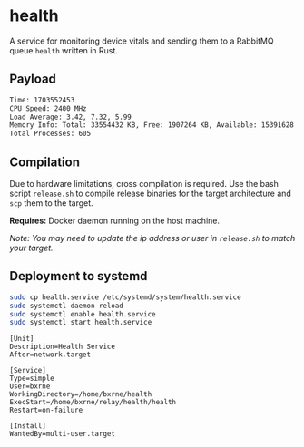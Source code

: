 # health

A service for monitoring device vitals and sending them to a RabbitMQ queue `health` written in Rust.

## Payload

```txt
Time: 1703552453
CPU Speed: 2400 MHz
Load Average: 3.42, 7.32, 5.99
Memory Info: Total: 33554432 KB, Free: 1907264 KB, Available: 15391628 KB, Buffers: 0 KB, Cached: 0 KB
Total Processes: 605
```

## Compilation

Due to hardware limitations, cross compilation is required.
Use the bash script `release.sh` to compile release binaries for the target architecture and `scp` them to the target.

**Requires:**
Docker daemon running on the host machine.

*Note: You may need to update the ip address or user in `release.sh` to match your target.*

## Deployment to systemd

```bash
sudo cp health.service /etc/systemd/system/health.service
sudo systemctl daemon-reload
sudo systemctl enable health.service
sudo systemctl start health.service
```

```service
[Unit]
Description=Health Service
After=network.target

[Service]
Type=simple
User=bxrne
WorkingDirectory=/home/bxrne/health
ExecStart=/home/bxrne/relay/health/health
Restart=on-failure

[Install]
WantedBy=multi-user.target
```

